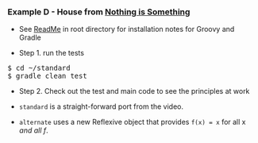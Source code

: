 
### Example D - House from [Nothing is Something](https://www.youtube.com/watch?v=OMPfEXIlTVE)

* See [ReadMe](http://bit.ly/20knOM8) in root directory for installation notes for Groovy and Gradle

* Step 1. run the tests

<pre>
$ cd ~/standard
$ gradle clean test
</pre>

* Step 2. Check out the test and main code to see the principles at work

* `standard` is a straight-forward port from the video. 
* `alternate` uses a new Reflexive object that provides `f(x) = x` for all x *and all f*.

